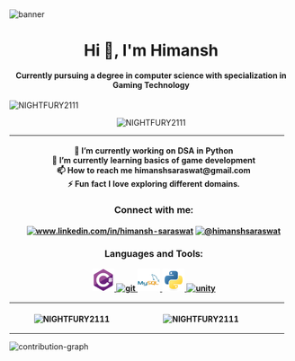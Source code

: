 <img align="center" src="assets/banner.gif" alt="banner">

<h1 align="center">Hi 👋, I'm Himansh</h1>
<h4 align="center">Currently pursuing a degree in computer science with specialization in Gaming Technology</h4>

<p align="left"> <img src="https://komarev.com/ghpvc/?username=NIGHTFURY2111&label=Profile%20views&color=0e75b6&style=flat" alt="NIGHTFURY2111" /> </p>

<p align="center"> <img src="https://github-profile-trophy.vercel.app/?username=NIGHTFURY2111&column=-1&theme=onedark" alt="NIGHTFURY2111" /></p>

<table style="width:100%">
    <tr>
        <th  colspan = 2, align="center">
                <ul>
                     🔭 I’m currently working on <b>DSA in Python</b><br>
                     🌱 I’m currently learning <b>basics of game development</b><br>
                     📫 How to reach me <b>himanshsaraswat@gmail.com</b><br>
                     ⚡ Fun fact I love exploring different domains.</b><br>
                <h3 align="center">Connect with me:</h3>
                    <p align="center">
                        <a href="https://www.linkedin.com/in/himansh-saraswat/" target="blank"><img align="center"     src="https://raw.githubusercontent.com/rahuldkjain/github-profile-readme-generator/master/src/images/icons/Social/linked-in-alt.svg" alt="www.linkedin.com/in/himansh-saraswat" height="30" width="40" /></a>
                      <a href="https://www.hackerrank.com/@himanshsaraswat" target="blank"><img align="center" src="https://raw.githubusercontent.com/rahuldkjain/github-profile-readme-generator/master/src/images/icons/Social/hackerrank.svg" alt="@himanshsaraswat" height="30" width="40" /></a>
                    </p>
                <h3 align="center">Languages and Tools:</h3>
<p align="center"> <a href="https://www.w3schools.com/cs/" target="_blank" rel="noreferrer"> <img src="https://raw.githubusercontent.com/devicons/devicon/master/icons/csharp/csharp-original.svg" alt="csharp" width="40" height="40"/> </a> <a href="https://git-scm.com/" target="_blank" rel="noreferrer"> <img src="https://www.vectorlogo.zone/logos/git-scm/git-scm-icon.svg" alt="git" width="40" height="40"/> </a> <a href="https://www.mysql.com/" target="_blank" rel="noreferrer"> <img src="https://raw.githubusercontent.com/devicons/devicon/master/icons/mysql/mysql-original-wordmark.svg" alt="mysql" width="40" height="40"/> </a> <a href="https://www.python.org" target="_blank" rel="noreferrer"> <img src="https://raw.githubusercontent.com/devicons/devicon/master/icons/python/python-original.svg" alt="python" width="40" height="40"/> </a> <a href="https://unity.com/" target="_blank" rel="noreferrer"> <img src="https://www.vectorlogo.zone/logos/unity3d/unity3d-icon.svg" alt="unity" width="40" height="40"/> </a> </p>
        </th>
    </tr>
    <tr>
        <th>
            <p><img align="center" src="https://readmestats.999857.xyz/api?username=NIGHTFURY2111&show_icons=true&locale=en&theme=dark" alt="NIGHTFURY2111"/></p>
        </th>
        <th>
            <p><img align="center" src="https://github-readme-streak-stats.herokuapp.com/?user=NIGHTFURY2111&theme=dark" alt="NIGHTFURY2111" style="padding-right:30px"/></p>
        </th>
    </tr>
</table>

[//]: # (<p><img align="center" src="https://github-readme-stats.vercel.app/api/top-langs/?username=NIGHTFURY2111&hide_progress=true&theme=dark" alt="NIGHTFURY2111" width=400 /></p> )

[//]: # (<br> )

[//]: # (<p><img align="center" src="assets/eyepop.png" alt="eyepop" height="150"/></p>)

![contribution-graph](https://github-readme-activity-graph.vercel.app/graph?username=NIGHTFURY2111&bg_color=12111d&color=ffffff&line=1055e0&point=00ff11&area=true&hide_border=true)

<!--![activity-graph](https://cr-skills-chart-widget.azurewebsites.net/api/api?username=NIGHTFURY2111)

<a href="https://www.hackerrank.com/himanshsaraswat?hr_r=1">
    <img src="assets/hackerrank.png">
</a>
<br>
<a href="https://holopin.io/@arpitwastaken">
    <img src="https://holopin.me/arpitwastaken">
</a>-->



